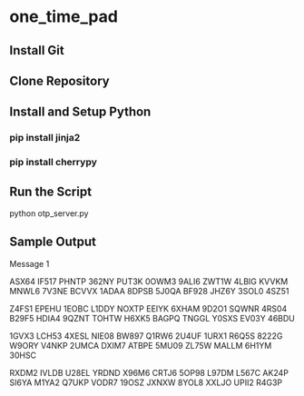 # one_time_pad

## Install Git
## Clone Repository
## Install and Setup Python
### pip install jinja2
### pip install cherrypy
## Run the Script
python otp_server.py
## Sample Output
Message 1

ASX64 IF517 PHNTP 362NY PUT3K 0OWM3 9ALI6 ZWT1W 4LBIG KVVKM MNWL6 7V3NE BCVVX 1ADAA 8DPSB 5J0QA BF928 JHZ6Y 3SOL0 4SZ51

Z4FS1 EPEHU 1EOBC L1DDY NOXTP EEIYK 6XHAM 9D2O1 SQWNR 4RS04 B29F5 HDIA4 9QZNT TOHTW H6XK5 BAGPQ TNGGL Y0SXS EV03Y 46BDU

1GVX3 LCH53 4XESL NIE08 BW897 Q1RW6 2U4UF 1URX1 R6Q5S 8222G W9ORY V4NKP 2UMCA DXIM7 ATBPE 5MU09 ZL75W MALLM 6H1YM 30HSC

RXDM2 IVLDB U28EL YRDND X96M6 CRTJ6 5OP98 L97DM L567C AK24P SI6YA M1YA2 Q7UKP VODR7 19OSZ JXNXW 8YOL8 XXLJO UPII2 R4G3P
